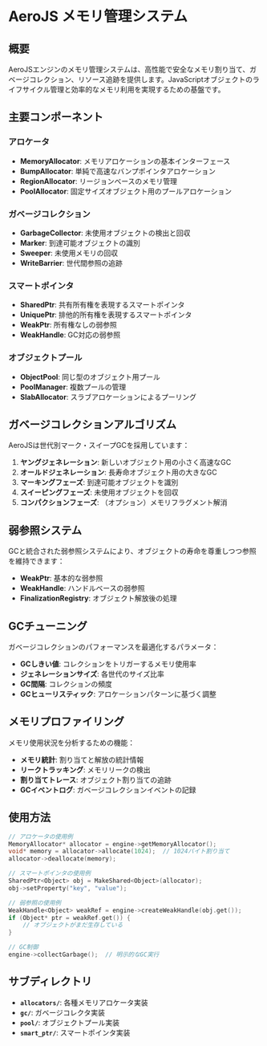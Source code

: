 # AeroJS メモリ管理システム

## 概要

AeroJSエンジンのメモリ管理システムは、高性能で安全なメモリ割り当て、ガベージコレクション、リソース追跡を提供します。JavaScriptオブジェクトのライフサイクル管理と効率的なメモリ利用を実現するための基盤です。

## 主要コンポーネント

### アロケータ

- **MemoryAllocator**: メモリアロケーションの基本インターフェース
- **BumpAllocator**: 単純で高速なバンプポインタアロケーション
- **RegionAllocator**: リージョンベースのメモリ管理
- **PoolAllocator**: 固定サイズオブジェクト用のプールアロケーション

### ガベージコレクション

- **GarbageCollector**: 未使用オブジェクトの検出と回収
- **Marker**: 到達可能オブジェクトの識別
- **Sweeper**: 未使用メモリの回収
- **WriteBarrier**: 世代間参照の追跡

### スマートポインタ

- **SharedPtr**: 共有所有権を表現するスマートポインタ
- **UniquePtr**: 排他的所有権を表現するスマートポインタ
- **WeakPtr**: 所有権なしの弱参照
- **WeakHandle**: GC対応の弱参照

### オブジェクトプール

- **ObjectPool**: 同じ型のオブジェクト用プール
- **PoolManager**: 複数プールの管理
- **SlabAllocator**: スラブアロケーションによるプーリング

## ガベージコレクションアルゴリズム

AeroJSは世代別マーク・スイープGCを採用しています：

1. **ヤングジェネレーション**: 新しいオブジェクト用の小さく高速なGC
2. **オールドジェネレーション**: 長寿命オブジェクト用の大きなGC
3. **マーキングフェーズ**: 到達可能オブジェクトを識別
4. **スイーピングフェーズ**: 未使用オブジェクトを回収
5. **コンパクションフェーズ**: （オプション）メモリフラグメント解消

## 弱参照システム

GCと統合された弱参照システムにより、オブジェクトの寿命を尊重しつつ参照を維持できます：

- **WeakPtr**: 基本的な弱参照
- **WeakHandle**: ハンドルベースの弱参照
- **FinalizationRegistry**: オブジェクト解放後の処理

## GCチューニング

ガベージコレクションのパフォーマンスを最適化するパラメータ：

- **GCしきい値**: コレクションをトリガーするメモリ使用率
- **ジェネレーションサイズ**: 各世代のサイズ比率
- **GC間隔**: コレクションの頻度
- **GCヒューリスティック**: アロケーションパターンに基づく調整

## メモリプロファイリング

メモリ使用状況を分析するための機能：

- **メモリ統計**: 割り当てと解放の統計情報
- **リークトラッキング**: メモリリークの検出
- **割り当てトレース**: オブジェクト割り当ての追跡
- **GCイベントログ**: ガベージコレクションイベントの記録

## 使用方法

```cpp
// アロケータの使用例
MemoryAllocator* allocator = engine->getMemoryAllocator();
void* memory = allocator->allocate(1024);  // 1024バイト割り当て
allocator->deallocate(memory);

// スマートポインタの使用例
SharedPtr<Object> obj = MakeShared<Object>(allocator);
obj->setProperty("key", "value");

// 弱参照の使用例
WeakHandle<Object> weakRef = engine->createWeakHandle(obj.get());
if (Object* ptr = weakRef.get()) {
    // オブジェクトがまだ生存している
}

// GC制御
engine->collectGarbage();  // 明示的なGC実行
```

## サブディレクトリ

- **`allocators/`**: 各種メモリアロケータ実装
- **`gc/`**: ガベージコレクタ実装
- **`pool/`**: オブジェクトプール実装
- **`smart_ptr/`**: スマートポインタ実装 